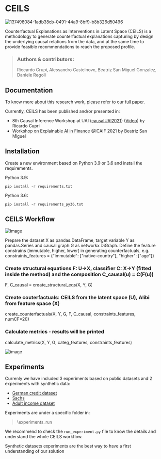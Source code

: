 # CEILS
![137498084-1adb38cb-0491-44a9-8bf9-b8b326d50496](https://user-images.githubusercontent.com/92588313/137943056-142a3568-02a7-46a8-b1a8-67fc3631ae79.jpg)


Counterfactual Explanations as Interventions in Latent Space (CEILS) is a methodology to generate counterfactual explanations capturing by design the underlying causal relations from the data, and at the same time to provide feasible recommendations to reach the proposed profile.

> ### Authors & contributors:
> Riccardo Crupi, Alessandro Castelnovo, Beatriz San Miguel Gonzalez, Daniele Regoli

## Documentation

To know more about this research work, please refer to our [full paper](https://arxiv.org/pdf/2106.07754.pdf).

Currently, CEILS has been published and/or presented in:
- 8th Causal Inference Workshop at UAI ([causalUAI2021](https://sites.google.com/uw.edu/causaluai2021/home))
  ([Video](https://www.youtube.com/watch?v=adTNX_Um47I)) by Ricardo Cupri</li>
- [Workshop on Explainable AI in Finance](https://sites.google.com/view/2021-workshop-explainable-ai/home) @ICAIF 2021 by Beatriz San Miguel</li>



 
## Installation
Create a new environment based on Python 3.9 or 3.6 and install the requirements.

Python 3.9:
```
pip install -r requirements.txt
```

Python 3.6:
```
pip install -r requirements_py36.txt
```

## CEILS Workflow
![image](https://user-images.githubusercontent.com/92302358/140288321-2ca4caf8-2e32-421c-916c-b466d6006663.png)

Prepare the dataset X as pandas.DataFrame, target variable Y as pandas.Series and causal graph G as networkx.DiGraph.
Define the feature constrains (immutable, higher, lower) in generating counterfactuals, e.g. constraints_features = {"immutable": ["native-country"], "higher": ["age"]}

### Create structural equations F: U->X, classifier C: X->Y (fitted inside the method) and the composition C_causal(u) = C(F(u))
F, C_causal = create_structural_eqs(X, Y, G)

### Create couterfactuals: CEILS from the latent space (U), Alibi from feature space (X)
create_counterfactuals(X, Y, G, F, C_causal, constraints_features, numCF=20)

### Calculate metrics - results will be printed
calculate_metrics(X, Y, G, categ_features, constraints_features)

![image](https://user-images.githubusercontent.com/92302358/140289908-c827961d-f4b7-457d-9bd8-4e8f226fbf4f.png)

## Experiments

Currenly we have included 3 experiments based on public datasets and 2 experiments with synthetic data:
- [German credit dataset](https://archive.ics.uci.edu/ml/datasets/statlog+(german+credit+data))
- [Sachs](https://www.bristol.ac.uk/Depts/Economics/Growth/sachs.htm)
- [Adult income dataset](https://archive.ics.uci.edu/ml/datasets/adult)

Experiments are under a specific folder in:
>\experiments_run

We recommend to check the `run_experiment.py` file to know the details and understand the whole CEILS workflow. 

Synthetic datasets experiments are the best way to have a first understanding of our solution